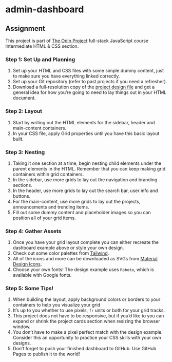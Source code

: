 # admin-dashboard

## Assignment
This project is part of [The Odin Project](https://www.theodinproject.com/paths/full-stack-javascript/courses/intermediate-html-and-css/lessons/admin-dashboard) full-stack JavaScript course Intermediate HTML & CSS section.

### Step 1: Set Up and Planning

1. Set up your HTML and CSS files with some simple dummy content, just to make sure you have everything linked correctly.  
2. Set up your Git repository (refer to past projects if you need a refresher).  
3. Download a full-resolution copy of the [project design file](https://cdn.statically.io/gh/TheOdinProject/curriculum/main/html_css/grid-lessons/project-dashboard/dashboard-project.png) and get a general idea for how you’re going to need to lay things out in your HTML document.  

### Step 2: Layout

1. Start by writing out the HTML elements for the sidebar, header and main-content containers.  
2. In your CSS file, apply Grid properties until you have this basic layout built.  

### Step 3: Nesting

1. Taking it one section at a time, begin nesting child elements under the parent elements in the HTML. Remember that you can keep making grid containers within grid containers.  
2. In the sidebar, use more grids to lay out the navigation and branding sections.  
3. In the header, use more grids to lay out the search bar, user info and buttons.  
4. For the main-content, use more grids to lay out the projects, announcements and trending items.  
5. Fill out some dummy content and placeholder images so you can position all of your grid items.  

### Step 4: Gather Assets

1. Once you have your grid layout complete you can either recreate the dashboard example above or style your own design.  
2. Check out some color palettes from [Tailwind](https://tailwindcss.com/docs/customizing-colors).  
3. All of the icons and more can be downloaded as SVGs from [Material Design Icons](https://materialdesignicons.com/).  
4. Choose your own fonts! The design example uses `Roboto`, which is available with Google fonts.  

### Step 5: Some Tips!

1. When building the layout, apply background colors or borders to your containers to help you visualize your grid  
2. It’s up to you whether to use pixels, `fr` units or both for your grid tracks.  
3. This project does not have to be responsive, but if you’d like to you can expand or shrink the project cards section when resizing the browser window.  
4. You don’t have to make a pixel perfect match with the design example. Consider this an opportunity to practice your CSS skills with your own designs.  
5. Don’t forget to push your finished dashboard to GitHub. Use GitHub Pages to publish it to the world!  